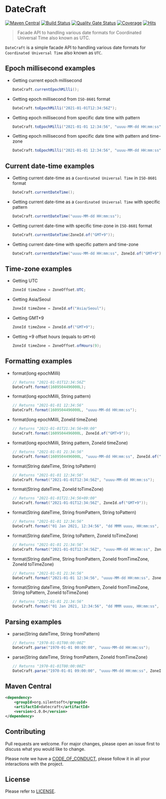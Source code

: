 # DateCraft

[![Maven Central](https://img.shields.io/maven-central/v/org.silentsoft/datecraft)](https://search.maven.org/artifact/org.silentsoft/datecraft)
[![Build Status](https://app.travis-ci.com/silentsoft/datecraft.svg?branch=main)](https://app.travis-ci.com/silentsoft/datecraft)
[![Quality Gate Status](https://sonarcloud.io/api/project_badges/measure?project=silentsoft_datecraft&metric=alert_status)](https://sonarcloud.io/dashboard?id=silentsoft_datecraft)
[![Coverage](https://sonarcloud.io/api/project_badges/measure?project=silentsoft_datecraft&metric=coverage)](https://sonarcloud.io/dashboard?id=silentsoft_datecraft)
[![Hits](https://hits.sh/github.com/silentsoft/datecraft.svg)](https://hits.sh/github.com/silentsoft/datecraft/)

> Facade API to handling various date formats for Coordinated Universal Time also known as UTC.

`DateCraft` is a simple facade API to handling various date formats for `Coordinated Universal Time` also known as `UTC`.

## Epoch millisecond examples
  - Getting current epoch millisecond
    ```java
    DateCraft.currentEpochMilli();
    ```
  - Getting epoch millisecond from `ISO-8601` format
    ```java
    DateCraft.toEpochMilli("2021-01-01T12:34:56Z");
    ```
  - Getting epoch millisecond from specific date time with pattern
    ```java
    DateCraft.toEpochMilli("2021-01-01 12:34:56", "uuuu-MM-dd HH:mm:ss");
    ```
  - Getting epoch millisecond from specific date time with pattern and time-zone
    ```java
    DateCraft.toEpochMilli("2021-01-01 12:34:56", "uuuu-MM-dd HH:mm:ss", ZoneId.of("GMT+9"));
    ```

## Current date-time examples
  - Getting current date-time as a `Coordinated Universal Time` in `ISO-8601` format
    ```java
    DateCraft.currentDateTime();
    ```
  - Getting current date-time as a `Coordinated Universal Time` with specific pattern
    ```java
    DateCraft.currentDateTime("uuuu-MM-dd HH:mm:ss");
    ```
  - Getting current date-time with specific time-zone in `ISO-8601` format
    ```java
    DateCraft.currentDateTime(ZoneId.of("GMT+9"));
    ```
  - Getting current date-time with specific pattern and time-zone
    ```java
    DateCraft.currentDateTime("uuuu-MM-dd HH:mm:ss", ZoneId.of("GMT+9"));
    ```

## Time-zone examples
  - Getting UTC
    ```java
    ZoneId timeZone = ZoneOffset.UTC;
    ```
  - Getting Asia/Seoul
    ```java
    ZoneId timeZone = ZoneId.of("Asia/Seoul");
    ```
  - Getting GMT+9
    ```java
    ZoneId timeZone = ZoneId.of("GMT+9");
    ```
  - Getting +9 offset hours (equals to `GMT+9`)
    ```java
    ZoneId timeZone = ZoneOffset.ofHours(9);
    ```

## Formatting examples
  - format(long epochMilli)
    ```java
    // Returns "2021-01-01T12:34:56Z"
    DateCraft.format(1609504496000L);
    ```
  - format(long epochMilli, String pattern)
    ```java
    // Returns "2021-01-01 12:34:56"
    DateCraft.format(1609504496000L, "uuuu-MM-dd HH:mm:ss");
    ```
  - format(long epochMilli, ZoneId timeZone)
    ```java
    // Returns "2021-01-01T21:34:56+09:00"
    DateCraft.format(1609504496000L, ZoneId.of("GMT+9"));
    ```
  - format(long epochMilli, String pattern, ZoneId timeZone)
    ```java
    // Returns "2021-01-01 21:34:56"
    DateCraft.format(1609504496000L, "uuuu-MM-dd HH:mm:ss", ZoneId.of("GMT+9"));
    ```
  - format(String dateTime, String toPattern)
    ```java
    // Returns "2021-01-01 12:34:56"
    DateCraft.format("2021-01-01T12:34:56Z", "uuuu-MM-dd HH:mm:ss");
    ```
  - format(String dateTime, ZoneId toTimeZone)
    ```java
    // Returns "2021-01-01T21:34:56+09:00"
    DateCraft.format("2021-01-01T12:34:56Z", ZoneId.of("GMT+9"));
    ```
  - format(String dateTime, String fromPattern, String toPattern)
    ```java
    // Returns "2021-01-01 12:34:56"
    DateCraft.format("01 Jan 2021, 12:34:56", "dd MMM uuuu, HH:mm:ss", "uuuu-MM-dd HH:mm:ss");
    ```
  - format(String dateTime, String toPattern, ZoneId toTimeZone)
    ```java
    // Returns "2021-01-01 21:34:56"
    DateCraft.format("2021-01-01T12:34:56Z", "uuuu-MM-dd HH:mm:ss", ZoneId.of("GMT+9"));
    ```
  - format(String dateTime, String fromPattern, ZoneId fromTimeZone, ZoneId toTimeZone)
    ```java
    // Returns "2021-01-01 21:34:56"
    DateCraft.format("2021-01-01 12:34:56", "uuuu-MM-dd HH:mm:ss", ZoneOffset.UTC, ZoneId.of("GMT+9"));
    ```
  - format(String dateTime, String fromPattern, ZoneId fromTimeZone, String toPattern, ZoneId toTimeZone)
    ```java
    // Returns "2021-01-01 21:34:56"
    DateCraft.format("01 Jan 2021, 12:34:56", "dd MMM uuuu, HH:mm:ss", ZoneOffset.UTC, "uuuu-MM-dd HH:mm:ss", ZoneId.of("GMT+9"));
    ```

## Parsing examples
  - parse(String dateTime, String fromPattern)
    ```java
    // Returns "1970-01-01T00:00:00Z"
    DateCraft.parse("1970-01-01 00:00:00", "uuuu-MM-dd HH:mm:ss");
    ```
  - parse(String dateTime, String fromPattern, ZoneId fromTimeZone)
    ```java
    // Returns "1970-01-01T00:00:00Z"
    DateCraft.parse("1970-01-01 09:00:00", "uuuu-MM-dd HH:mm:ss", ZoneId.of("GMT+9"));
    ```

## Maven Central
```xml
<dependency>
    <groupId>org.silentsoft</groupId>
    <artifactId>datecraft</artifactId>
    <version>1.0.0</version>
</dependency>
```

## Contributing
Pull requests are welcome. For major changes, please open an issue first to discuss what you would like to change.

Please note we have a [CODE_OF_CONDUCT](https://github.com/silentsoft/datecraft/blob/main/CODE_OF_CONDUCT.md), please follow it in all your interactions with the project.

## License
Please refer to [LICENSE](https://github.com/silentsoft/datecraft/blob/main/LICENSE.txt).

